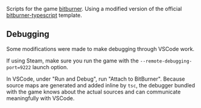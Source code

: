 Scripts for the game [bitburner](https://github.com/bitburner-official/bitburner-src). Using a modified version of the official [bitburner-typescript](https://github.com/bitburner-official/typescript-template) template.

## Debugging

Some modifications were made to make debugging through VSCode work.

If using Steam, make sure you run the game with the `--remote-debugging-port=9222` launch option.

In VSCode, under "Run and Debug", run "Attach to BitBurner". Because source maps are generated and added inline by `tsc`, the debugger bundled with the game knows about the actual sources and can communicate meaningfully with VSCode.
